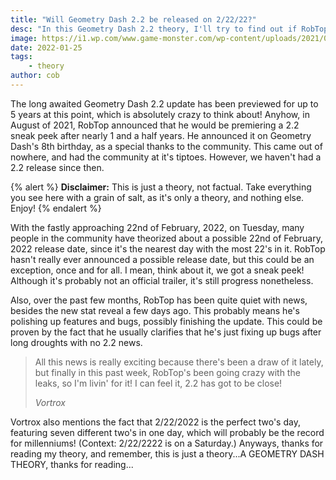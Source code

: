```yaml
---
title: "Will Geometry Dash 2.2 be released on 2/22/22?"
desc: "In this Geometry Dash 2.2 theory, I'll try to find out if RobTop will release 2.2 on 2/22/22!"
image: https://i1.wp.com/www.game-monster.com/wp-content/uploads/2021/08/geometry-dash-2-2-sneak-peek-1.jpg?resize=600%2C338&ssl=1
date: 2022-01-25
tags:
    - theory
author: cob
---
```


The long awaited Geometry Dash 2.2 update has been previewed for up to 5 years at this point, which is absolutely crazy to think about! Anyhow, in August of 2021, RobTop announced that he would be premiering a 2.2 sneak peek after nearly 1 and a half years. He announced it on Geometry Dash's 8th birthday, as a special thanks to the community. This came out of nowhere, and had the community at it's tiptoes. However, we haven't had a 2.2 release since then.

{% alert %} 
**Disclaimer:** This is just a theory, not factual. Take everything you see here with a grain of salt, as it's only a theory, and nothing else. Enjoy! 
{% endalert %}

With the fastly approaching 22nd of February, 2022, on Tuesday, many people in the community have theorized about a possible 22nd of February, 2022 release date, since it's the nearest day with the most 22's in it. RobTop hasn't really ever announced a possible release date, but this could be an exception, once and for all. I mean, think about it, we got a sneak peek! Although it's probably not an official trailer, it's still progress nonetheless. 

Also, over the past few months, RobTop has been quite quiet with news, besides the new stat reveal a few days ago. This probably means he's polishing up features and bugs, possibly finishing the update. This could be proven by the fact that he usually clarifies that he's just fixing up bugs after long droughts with no 2.2 news.

> All this news is really exciting because there's been a draw of it lately, but finally in this past week, RobTop's been going crazy with the leaks, so I'm livin' for it! I can feel it, 2.2 has got to be close!
>
> <cite>Vortrox</cite>

Vortrox also mentions the fact that 2/22/2022 is the perfect two's day, featuring seven different two's in one day, which will probably be the record for millenniums! (Context: 2/22/2222 is on a Saturday.) Anyways, thanks for reading my theory, and remember, this is just a theory...A GEOMETRY DASH THEORY, thanks for reading...
